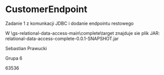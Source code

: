 # CustomerEndpoint
Zadanie 1 z komunkacji JDBC i dodanie endpointu restowego

W \gs-relational-data-access-main\complete\target   znajduje sie plik JAR: relational-data-access-complete-0.0.1-SNAPSHOT.jar

Sebastian Prawucki

Grupa 6

63536
